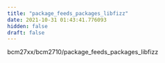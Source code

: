 ```yaml
---
title: "package_feeds_packages_libfizz"
date: 2021-10-31 01:43:41.776093
hidden: false
draft: false
---
```


bcm27xx/bcm2710/package_feeds_packages_libfizz

